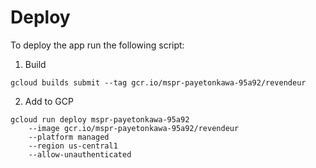 # Deploy

To deploy the app run the following script:

1. Build

```
gcloud builds submit --tag gcr.io/mspr-payetonkawa-95a92/revendeur  
```

2. Add to GCP
```
gcloud run deploy mspr-payetonkawa-95a92 
    --image gcr.io/mspr-payetonkawa-95a92/revendeur  
    --platform managed  
    --region us-central1  
    --allow-unauthenticated
```
